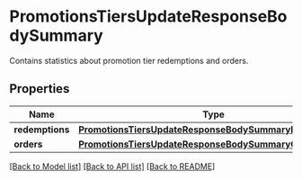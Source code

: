 # PromotionsTiersUpdateResponseBodySummary

Contains statistics about promotion tier redemptions and orders.

## Properties
Name | Type | Description | Notes
------------ | ------------- | ------------- | -------------
**redemptions** | [**PromotionsTiersUpdateResponseBodySummaryRedemptions**](PromotionsTiersUpdateResponseBodySummaryRedemptions.md) |  | [optional] 
**orders** | [**PromotionsTiersUpdateResponseBodySummaryOrders**](PromotionsTiersUpdateResponseBodySummaryOrders.md) |  | [optional] 

[[Back to Model list]](../README.md#documentation-for-models) [[Back to API list]](../README.md#documentation-for-api-endpoints) [[Back to README]](../README.md)


